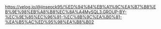 https://velog.io/@jinseock95/%ED%94%84%EB%A1%9C%EA%B7%B8%EB%9E%98%EB%A8%B8%EC%8A%A4MySQL3.GROUP-BY-%EC%9E%85%EC%96%91-%EC%8B%9C%EA%B0%81-%EA%B5%AC%ED%95%98%EA%B8%B02